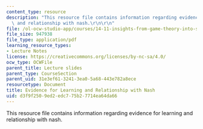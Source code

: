 ```yaml
---
content_type: resource
description: "This resource file contains information regarding evidence for learning\
  \ and relationship with nash.\r\n\r\n"
file: /ol-ocw-studio-app/courses/14-11-insights-from-game-theory-into-social-behavior-fall-2013/d3f9f2509ed2edc775b27714ea64da66_MIT14_11F13_Learning.pdf
file_size: 947938
file_type: application/pdf
learning_resource_types:
- Lecture Notes
license: https://creativecommons.org/licenses/by-nc-sa/4.0/
ocw_type: OCWFile
parent_title: Lecture slides
parent_type: CourseSection
parent_uid: 31e3ef61-3241-3ea0-5a68-443e782a8ece
resourcetype: Document
title: Evidence for Learning and Relationship with Nash
uid: d3f9f250-9ed2-edc7-75b2-7714ea64da66
---
```

This resource file contains information regarding evidence for learning and relationship with nash.

